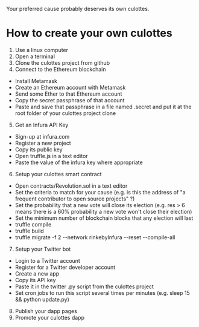 Your preferred cause probably deserves its own culottes.

# How to create your own culottes

1. Use a linux computer
2. Open a terminal
3. Clone the culottes project from github
4. Connect to the Ethereum blockchain

  * Install Metamask
  * Create an Ethereum account with Metamask
  * Send some Ether to that Ethereum account
  * Copy the secret passphrase of that account
  * Paste and save that passphrase in a file named .secret and put it at the root folder of your culottes project clone

5. Get an Infura API Key

  * Sign-up at infura.com
  * Register a new project
  * Copy its public key
  * Open truffle.js in a text editor
  * Paste the value of the infura key where appropriate

6. Setup your culottes smart contract

  * Open contracts/Revolution.sol in a text editor
  * Set the criteria to match for your cause (e.g. is this the address of "a frequent contributor to open source projects" ?)
  * Set the probability that a new vote will close its election (e.g. res > 6 means there is a 60% probability a new vote won't close their election)
  * Set the minimum number of blockchain blocks that any election will last
  * truffle compile
  * truffle build
  * truffle migrate -f 2 --network rinkebyInfura --reset --compile-all

7. Setup your Twitter bot

  * Login to a Twitter account
  * Register for a Twitter developer account
  * Create a new app
  * Copy its API key
  * Paste it in the twitter .py script from the culottes project
  * Set cron jobs to run this script several times per minutes (e.g. sleep 15 && python update.py)

8. Publish your dapp pages
9. Promote your culottes dapp

